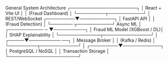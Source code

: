 General System Architecture
            ┌─────────────────────┐
            │   React + Vite UI   │
            │ (Fraud Dashboard)   │
            └─────────┬───────────┘
                      │  REST/WebSocket
            ┌─────────▼───────────┐
            │     FastAPI API     │
            │ (Fraud Detection)   │
            └───────  ┬───────────┘
          Async ML    │
   ┌─────────── ─     ▼──────────┐
   │ Fraud ML Model (XGBoost / DL)│
   │ SHAP Explainability          │
   └─────────────┬───────────────┘
                 │
           ┌─────▼──────────    ──┐
           │   Message Broker     │
           │ (Kafka / Redis)      │
           └─────────┬────────────┘
                                 │
           ┌─────────▼────────────┐
           │   PostgreSQL / NoSQL │
           │ Transaction Storage  │
           └──────────────────────┘
